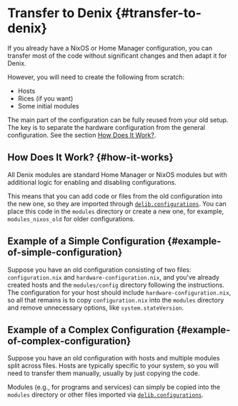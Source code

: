 # Transfer to Denix {#transfer-to-denix}
If you already have a NixOS or Home Manager configuration, you can transfer most of the code without significant changes and then adapt it for Denix.

However, you will need to create the following from scratch:
- Hosts
- Rices (if you want)
- Some initial modules

The main part of the configuration can be fully reused from your old setup. The key is to separate the hardware configuration from the general configuration. See the section [How Does It Work?](#how-it-works).

## How Does It Work? {#how-it-works}
All Denix modules are standard Home Manager or NixOS modules but with additional logic for enabling and disabling configurations.

This means that you can add code or files from the old configuration into the new one, so they are imported through [`delib.configurations`](/configurations/introduction). You can place this code in the `modules` directory or create a new one, for example, `modules_nixos_old` for older configurations.

## Example of a Simple Configuration {#example-of-simple-configuration}
Suppose you have an old configuration consisting of two files: `configuration.nix` and `hardware-configuration.nix`, and you've already created hosts and the `modules/config` directory following the instructions. The configuration for your host should include `hardware-configuration.nix`, so all that remains is to copy `configuration.nix` into the `modules` directory and remove unnecessary options, like `system.stateVersion`.

## Example of a Complex Configuration {#example-of-complex-configuration}
Suppose you have an old configuration with hosts and multiple modules split across files. Hosts are typically specific to your system, so you will need to transfer them manually, usually by just copying the code.

Modules (e.g., for programs and services) can simply be copied into the `modules` directory or other files imported via [`delib.configurations`](/configurations/introduction).
